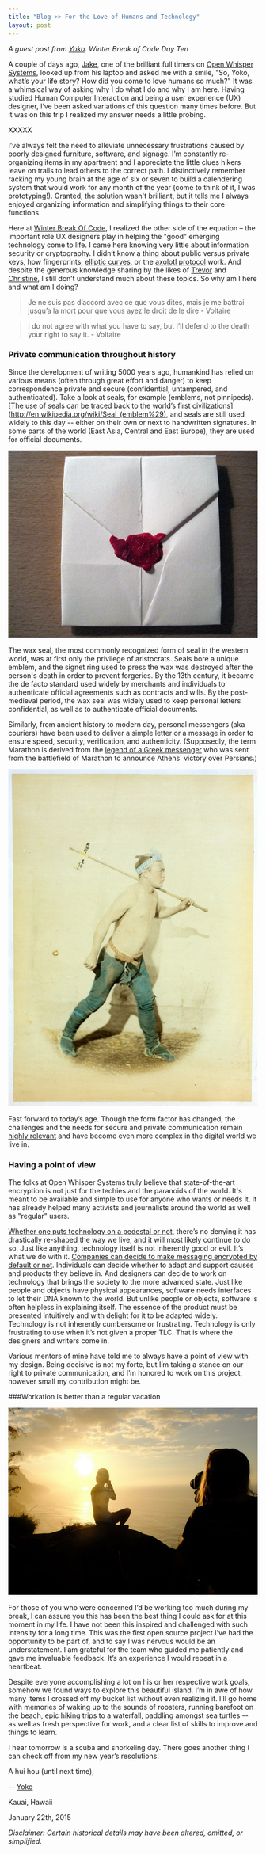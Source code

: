 ```yaml
---
title: "Blog >> For the Love of Humans and Technology"
layout: post
---
```


*A guest post from [Yoko](https://twitter.com/yknakano). Winter Break of Code Day Ten*

A couple of days ago, [Jake](https://twitter.com/clpwn), one of the brilliant full timers on
[Open Whisper Systems]( https://twitter.com/whispersystems), looked up from his laptop and asked
me with a smile, "So, Yoko, what’s your life story? How did you come to love humans so much?" It
was a whimsical way of asking why I do what I do and why I am here. Having studied Human Computer
Interaction and being a user experience (UX) designer, I’ve been asked variations of this question
many times before. But it was on this trip I realized my answer needs a little probing.

XXXXX

I’ve always felt the need to alleviate unnecessary frustrations caused by poorly designed furniture,
software, and signage. I’m constantly re-organizing items in my apartment and I appreciate the little
clues hikers leave on trails to lead others to the correct path. I distinctively remember racking my
young brain at the age of six or seven to build a calendering system that would work for any month
of the year (come to think of it, I was prototyping!). Granted, the solution wasn't brilliant, but
it tells me I always enjoyed organizing information and simplifying things to their core functions.

Here at [Winter Break Of Code](https://whispersystems.org/blog/winter-of-code/), I realized the
other side of the equation – the important role UX designers play in helping the "good" emerging
technology come to life. I came here knowing very little about information security or cryptography.
I didn’t know a thing about public versus private keys, how fingerprints,
[elliptic curves](https://whispersystems.org/blog/a-curve-by-any-other-name/),
or the [axolotl protocol](http://codexgalactic.com/2014/01/27/axolotl-protocol-for-cryptographically-secure-messaging/) work.
And despite the generous knowledge sharing by the likes of [Trevor]( https://twitter.com/trevp__) and
[Christine](https://twitter.com/corbett), I still don’t understand much about these topics.
So why am I here and what am I doing?

>Je ne suis pas d’accord avec ce que vous dites, mais je me battrai jusqu’a la mort pour que vous ayez le droit de le dire - Voltaire

>I do not agree with what you have to say, but I’ll defend to the death your right to say it. - Voltaire   

### Private communication throughout history

Since the development of writing 5000 years ago, humankind has relied on various means (often through great
effort and danger) to keep correspondence private and secure (confidential, untampered, and authenticated).
Take a look at seals, for example (emblems, not pinnipeds).  [The use of seals can be traced back to the
world’s first civilizations](http://en.wikipedia.org/wiki/Seal_(emblem%29), and seals are still used widely
to this day -- either on their own or next to handwritten signatures.  In some parts of the world (East Asia,
Central and East Europe), they are used for official documents.

<img src="/blog/images/yoko-waxseal.jpg" class="nice" alt="Hand-folded letter sealed with wax"/>

The wax seal, the most commonly recognized form of seal in the western world, was at first only the privilege
of aristocrats. Seals bore a unique emblem, and the signet ring used to press the wax was destroyed after the
person's death in order to prevent forgeries. By the 13th century, it became the de facto standard used widely
by merchants and individuals to authenticate official agreements such as contracts and wills. By the
post-medieval period, the wax seal was widely used to keep personal letters confidential, as well as to
authenticate official documents.

Similarly, from ancient history to modern day, personal messengers (aka couriers) have been used to deliver a
simple letter or a message in order to ensure speed, security, verification, and authenticity. (Supposedly,
the term Marathon is derived from the [legend of a Greek messenger](http://en.wikipedia.org/wiki/Marathon#Origin")
who was sent from the battlefield of Marathon to announce Athens' victory over Persians.) 

<img src="/blog/images/yoko-japanese-courier.jpg" class="nice" alt="Japanese courier between 1863 and 1877"/>

Fast forward to today’s age. Though the form factor has changed, the challenges and the needs for secure and
private communication remain [highly relevant](https://whispersystems.org/blog/encryption-encryption-everywhere/)
and have become even more complex in the digital world we live in.

### Having a point of view

The folks at Open Whisper Systems truly believe that state-of-the-art encryption is not just for the
techies and the paranoids of the world. It's meant to be available and simple to use for anyone who
wants or needs it. It has already helped many activists and journalists around the world as well as
"regular" users.

[Whether one puts technology on a pedestal or not](http://m.theatlantic.com/technology/archive/2015/01/the-cathedral-of-computation/384300/), there’s no denying it has drastically re-shaped the way we live, and it will most likely continue to do so.
Just like anything, technology itself is not inherently good or evil. It’s what we do with it.
[Companies can decide to make messaging encrypted by default or not]( http://www.bbc.com/news/technology-29276955).
Individuals can decide whether to adapt and support causes and products they believe in. And designers can decide
to work on technology that brings the society to the more advanced state. Just like people and objects have physical
appearances, software needs interfaces to let their DNA known to the world. But unlike people or objects, software
is often helpless in explaining itself. The essence of the product must be presented intuitively and with delight
for it to be adapted widely. Technology is not inherently cumbersome or frustrating. Technology is only frustrating
to use when it’s not given a proper TLC. That is where the designers and writers come in.

Various mentors of mine have told me to always have a point of view with my design. Being decisive is not my forte,
but I’m taking a stance on our right to private communication, and I’m honored to work on this project, however small
my contribution might be.

###Workation is better than a regular vacation

<img src="/blog/images/yoko-filming.jpg" class="nice" alt="Filming for a promo video"/>

For those of you who were concerned I’d be working too much during my break, I can assure you this has been the best
thing I could ask for at this moment in my life. I have not been this inspired and challenged with such intensity for
a long time. This was the first open source project I've had the opportunity to be part of, and to say I was nervous
would be an understatement. I am grateful for the team who guided me patiently and gave me invaluable feedback. It’s an
experience I would repeat in a heartbeat.

Despite everyone accomplishing a lot on his or her respective work goals, somehow we found ways to explore this
beautiful island. I’m in awe of how many items I crossed off my bucket list without even realizing it. I’ll go home
with memories of waking up to the sounds of roosters, running barefoot on the beach, epic hiking trips to a waterfall,
paddling amongst sea turtles -- as well as fresh perspective for work, and a clear list of skills to improve and things to learn.

I hear tomorrow is a scuba and snorkeling day. There goes another thing I can check off from my new year’s resolutions.

A hui hou (until next time),

-- [Yoko](https://twitter.com/yknakano)

Kauai, Hawaii

January 22th, 2015 

*Disclaimer: Certain historical details may have been altered, omitted, or simplified.*

